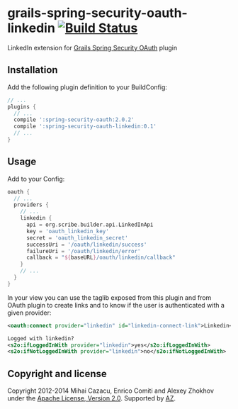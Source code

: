 grails-spring-security-oauth-linkedin [![Build Status](https://api.travis-ci.org/donbeave/grails-spring-security-oauth-linkedin.png?branch=master)](https://travis-ci.org/donbeave/grails-spring-security-oauth-linkedin)
====================================

LinkedIn extension for [Grails Spring Security OAuth][spring-security-oauth-plugin] plugin

Installation
------------

Add the following plugin definition to your BuildConfig:
```groovy
// ...
plugins {
  // ...
  compile ':spring-security-oauth:2.0.2'
  compile ':spring-security-oauth-linkedin:0.1'
  // ...
}
```

Usage
-----

Add to your Config:
```groovy
oauth {
  // ...
  providers {
    // ...
    linkedin {
      api = org.scribe.builder.api.LinkedInApi
      key = 'oauth_linkedin_key'
      secret = 'oauth_linkedin_secret'
      successUri = '/oauth/linkedin/success'
      failureUri = '/oauth/linkedin/error'
      callback = "${baseURL}/oauth/linkedin/callback"
    }
    // ...
  }
}
```

In your view you can use the taglib exposed from this plugin and from OAuth plugin to create links and to know if the user is authenticated with a given provider:
```xml
<oauth:connect provider="linkedin" id="linkedin-connect-link">Linkedin</oauth:connect>

Logged with linkedin?
<s2o:ifLoggedInWith provider="linkedin">yes</s2o:ifLoggedInWith>
<s2o:ifNotLoggedInWith provider="linkedin">no</s2o:ifNotLoggedInWith>
```

Copyright and license
---------------------

Copyright 2012-2014 Mihai Cazacu, Enrico Comiti and Alexey Zhokhov under the [Apache License, Version 2.0](LICENSE). Supported by [AZ][zhokhov].

[zhokhov]: http://www.zhokhov.com
[spring-security-oauth-plugin]: https://github.com/enr/grails-spring-security-oauth
